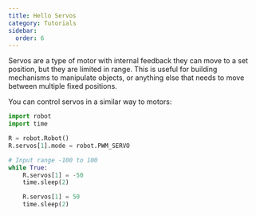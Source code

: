 ```yaml
---
title: Hello Servos
category: Tutorials
sidebar:
  order: 6
---
```

Servos are a type of motor with internal feedback they can move to a set position, but they are limited in range. This is useful for building mechanisms to manipulate objects, or anything else that needs to move between multiple fixed positions.

You can control servos in a similar way to motors:

```python
import robot
import time

R = robot.Robot()
R.servos[1].mode = robot.PWM_SERVO

# Input range -100 to 100
while True:
    R.servos[1] = -50
    time.sleep(2)

    R.servos[1] = 50
    time.sleep(2)
```
